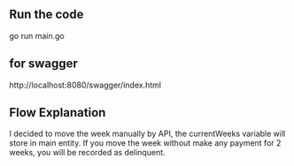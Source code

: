 ## Run the code
go run main.go

## for swagger
http://localhost:8080/swagger/index.html

## Flow Explanation
I decided to move the week manually by API, the currentWeeks variable will store in main entity. If you move the week without make any payment for 2 weeks, you will be recorded as delinquent.